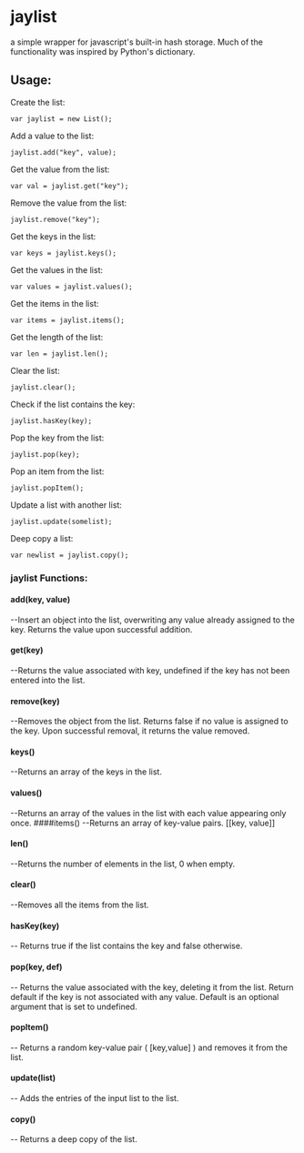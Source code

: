 # jaylist
a simple wrapper for javascript's built-in hash storage. 
Much of the functionality was inspired by Python's dictionary.

## Usage:
Create the list:

    var jaylist = new List(); 
   
Add a value to the list:

    jaylist.add("key", value);
   
Get the value from the list:

    var val = jaylist.get("key"); 
  
Remove the value from the list:

    jaylist.remove("key");

Get the keys in the list:

    var keys = jaylist.keys();

Get the values in the list:

    var values = jaylist.values();

Get the items in the list:

    var items = jaylist.items();

Get the length of the list:

    var len = jaylist.len();

Clear the list:

    jaylist.clear();

Check if the list contains the key:
    
    jaylist.hasKey(key);

Pop the key from the list:

    jaylist.pop(key);

Pop an item from the list:

    jaylist.popItem();

Update a list with another list:
    
    jaylist.update(somelist);

Deep copy a list:

    var newlist = jaylist.copy();

### jaylist Functions:

#### add(key, value)
--Insert an object into the list, overwriting any value already assigned to the key. Returns the value upon successful addition.
#### get(key)
--Returns the value associated with key, undefined if the key has not been entered into the list.
#### remove(key)
--Removes the object from the list. Returns false if no value is assigned to the key. Upon successful removal, it returns the value removed.
#### keys()
--Returns an array of the keys in the list.
#### values()
--Returns an array of the values in the list with each value appearing only once.
####items()
--Returns an array of key-value pairs. [[key, value]]
#### len() 
--Returns the number of elements in the list, 0 when empty.
#### clear()
--Removes all the items from the list.
#### hasKey(key)
-- Returns true if the list contains the key and false otherwise.
#### pop(key, def)
-- Returns the value associated with the key, deleting it from the list. Return default if the key is not associated with any value. Default is an optional argument that is set to undefined.
#### popItem()
-- Returns a random key-value pair ( [key,value] ) and removes it from the list.
#### update(list)
-- Adds the entries of the input list to the list.
#### copy()
-- Returns a deep copy of the list.